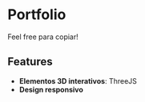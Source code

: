 # Portfolio
Feel free para copiar!

## Features
- **Elementos 3D interativos**: ThreeJS
- **Design responsivo**
